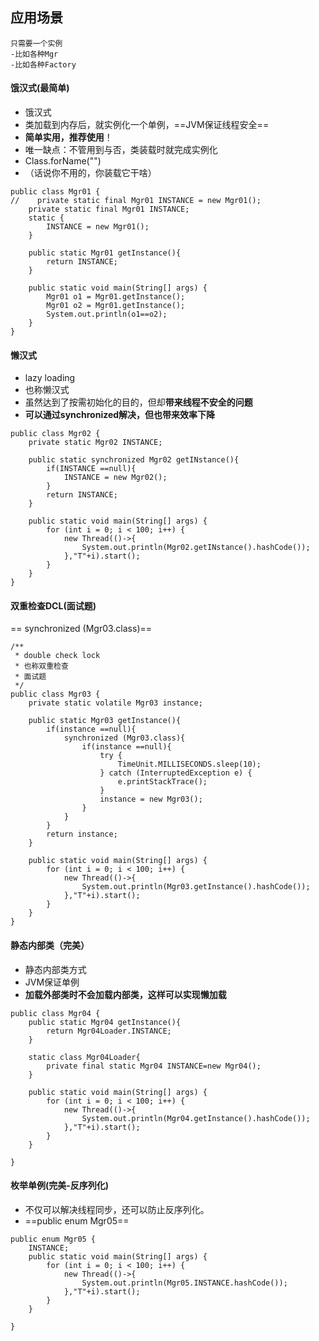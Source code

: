 ## 应用场景
    
    只需要一个实例
    -比如各种Mgr
    -比如各种Factory
    
#### 饿汉式(最简单)


 * 饿汉式
 * 类加载到内存后，就实例化一个单例，==JVM保证线程安全==
 * **简单实用，推荐使用**！
 * 唯一缺点：不管用到与否，类装载时就完成实例化
 * Class.forName("")
 * （话说你不用的，你装载它干啥）
```
public class Mgr01 {
//    private static final Mgr01 INSTANCE = new Mgr01();
    private static final Mgr01 INSTANCE;
    static {
        INSTANCE = new Mgr01();
    }

    public static Mgr01 getInstance(){
        return INSTANCE;
    }

    public static void main(String[] args) {
        Mgr01 o1 = Mgr01.getInstance();
        Mgr01 o2 = Mgr01.getInstance();
        System.out.println(o1==o2);
    }
}
```


#### 懒汉式

 * lazy loading
 * 也称懒汉式
 * 虽然达到了按需初始化的目的，但却**带来线程不安全的问题**
 * **可以通过synchronized解决，但也带来效率下降**

```
public class Mgr02 {
    private static Mgr02 INSTANCE;

    public static synchronized Mgr02 getINstance(){
        if(INSTANCE ==null){
            INSTANCE = new Mgr02();
        }
        return INSTANCE;
    }

    public static void main(String[] args) {
        for (int i = 0; i < 100; i++) {
            new Thread(()->{
                System.out.println(Mgr02.getINstance().hashCode());
            },"T"+i).start();
        }
    }
}
```

#### 双重检查DCL(面试题)

== synchronized (Mgr03.class)==
```
/**
 * double check lock
 * 也称双重检查
 * 面试题
 */
public class Mgr03 {
    private static volatile Mgr03 instance;

    public static Mgr03 getInstance(){
        if(instance ==null){
            synchronized (Mgr03.class){
                if(instance ==null){
                    try {
                        TimeUnit.MILLISECONDS.sleep(10);
                    } catch (InterruptedException e) {
                        e.printStackTrace();
                    }
                    instance = new Mgr03();
                }
            }
        }
        return instance;
    }

    public static void main(String[] args) {
        for (int i = 0; i < 100; i++) {
            new Thread(()->{
                System.out.println(Mgr03.getInstance().hashCode());
            },"T"+i).start();
        }
    }
}
```
    
#### 静态内部类（完美）

 * 静态内部类方式
 * JVM保证单例
 * **加载外部类时不会加载内部类，这样可以实现懒加载**

```
public class Mgr04 {
    public static Mgr04 getInstance(){
        return Mgr04Loader.INSTANCE;
    }

    static class Mgr04Loader{
        private final static Mgr04 INSTANCE=new Mgr04();
    }

    public static void main(String[] args) {
        for (int i = 0; i < 100; i++) {
            new Thread(()->{
                System.out.println(Mgr04.getInstance().hashCode());
            },"T"+i).start();
        }
    }

}
```
    
#### 枚举单例(完美-反序列化)

 * 不仅可以解决线程同步，还可以防止反序列化。
 * ==public enum Mgr05==
```
public enum Mgr05 {
    INSTANCE;
    public static void main(String[] args) {
        for (int i = 0; i < 100; i++) {
            new Thread(()->{
                System.out.println(Mgr05.INSTANCE.hashCode());
            },"T"+i).start();
        }
    }

}
```

